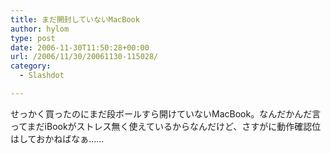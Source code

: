 ```yaml
---
title: まだ開封していないMacBook
author: hylom
type: post
date: 2006-11-30T11:50:28+00:00
url: /2006/11/30/20061130-115028/
category:
  - Slashdot

---
```

せっかく買ったのにまだ段ボールすら開けていないMacBook。なんだかんだ言ってまだiBookがストレス無く使えているからなんだけど、さすがに動作確認位はしておかねばなぁ……  
</br>  
</br>
